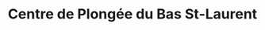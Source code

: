 ---
title: "Centre de Plongée du Bas St-Laurent"
url: /rimouski/centre-de-plongee-du-bas-st-laurent/
shop: Tauchen
---